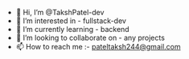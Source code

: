 - 👋 Hi, I’m @TakshPatel-dev
- 👀 I’m interested in - fullstack-dev
- 🌱 I’m currently learning - backend
- 💞️ I’m looking to collaborate on - any projects 
- 📫 How to reach me :- pateltaksh244@gmail.com

<!---
TakshPatel-dev/TakshPatel-dev is a ✨ special ✨ repository because its `README.md` (this file) appears on your GitHub profile.
You can click the Preview link to take a look at your changes.
--->
